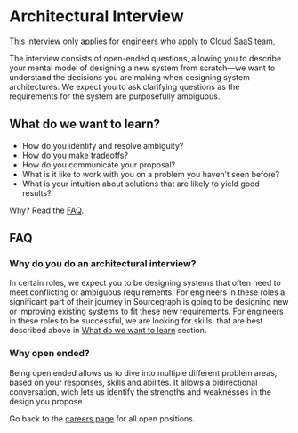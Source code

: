 # Architectural Interview

[This interview](https://github.com/sourcegraph/interviews/blob/master/engineering/software-engineer/architecture/repo-management/README.md) only applies for engineers who apply to [Cloud SaaS](../index.md) team,

The interview consists of open-ended questions, allowing you to describe your mental model of designing a new system from scratch—we want to understand the decisions you are making when designing system architectures. We expect you to ask clarifying questions as the requirements for the system are purposefully ambiguous.

## What do we want to learn?

- How do you identify and resolve ambiguity?
- How do you make tradeoffs?
- How do you communicate your proposal?
- What is it like to work with you on a problem you haven’t seen before?
- What is your intuition about solutions that are likely to yield good results?

Why? Read the [FAQ](#FAQ).

## FAQ

### Why do you do an architectural interview?

In certain roles, we expect you to be designing systems that often need to meet conflicting or ambiguous requirements. For engineers in these roles a significant part of their journey in Sourcegraph is going to be designing new or improving existing systems to fit these new requirements. For engineers in these roles to be successful, we are looking for skills, that are best described above in [What do we want to learn](#what-do-we-want-to-learn) section.

### Why open ended?

Being open ended allows us to dive into multiple different problem areas, based on your responses, skills and abilites. It allows a bidirectional conversation, wich lets us identify the strengths and weaknesses in the design you propose.

Go back to the [careers page](https://boards.greenhouse.io/sourcegraph91) for all open positions.
